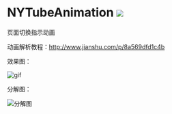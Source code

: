 # NYTubeAnimation ![](https://img.shields.io/badge/language-objectiveC-orange.svg)
页面切换指示动画

动画解析教程：http://www.jianshu.com/p/8a569dfd1c4b    

效果图：


![gif](https://github.com/lfny2580832/NYTubeAnimation/blob/master/demo.gif)

分解图：


![分解图](https://github.com/lfny2580832/NYTubeAnimation/blob/master/分解图.png)

